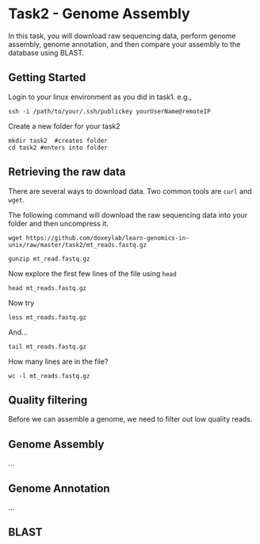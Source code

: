 # Task2 - Genome Assembly

In this task, you will download raw sequencing data, perform genome assembly, genome annotation, and then compare your assembly to the database using BLAST.

## Getting Started

Login to your linux environment as you did in task1. e.g.,

```
ssh -i /path/to/your/.ssh/publickey yourUserName@remoteIP
```

Create a new folder for your task2

```
mkdir task2  #creates folder
cd task2 #enters into folder
```

## Retrieving the raw data

There are several ways to download data. Two common tools are `curl` and `wget`.

The following command will download the raw sequencing data into your folder and then uncompress it.

```
wget https://github.com/doxeylab/learn-genomics-in-unix/raw/master/task2/mt_reads.fastq.gz

gunzip mt_read.fastq.gz

```

Now explore the first few lines of the file using `head`

```
head mt_reads.fastq.gz
```

Now try

```
less mt_reads.fastq.gz
```

And...

```
tail mt_reads.fastq.gz
```

How many lines are in the file?

```
wc -l mt_reads.fastq.gz
```



## Quality filtering

Before we can assemble a genome, we need to filter out low quality reads.


## Genome Assembly

...

## Genome Annotation

...

## BLAST



